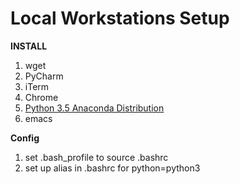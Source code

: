 Local Workstations Setup
=======================

__INSTALL__

1. wget
2. PyCharm
3. iTerm
4. Chrome
5. [Python 3.5 Anaconda Distribution](https://www.anaconda.com/download/#macos)
6. emacs


__Config__
1. set .bash_profile to source .bashrc
2. set up alias in .bashrc for python=python3
